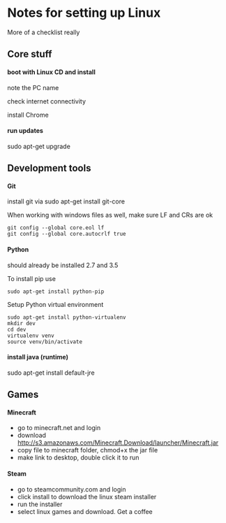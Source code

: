
# Notes for setting up Linux

More of a checklist really

## Core stuff

#### boot with Linux CD and install 

note the PC name

check internet connectivity


install Chrome


#### run updates
sudo apt-get upgrade


## Development tools

#### Git
install git via 
    sudo apt-get install git-core
    
When working with windows files as well, make sure LF and CRs are ok

    git config --global core.eol lf
    git config --global core.autocrlf true



#### Python
should already be installed 2.7 and 3.5


To install pip use

    sudo apt-get install python-pip


Setup Python virtual environment

    sudo apt-get install python-virtualenv
    mkdir dev
    cd dev
    virtualenv venv
    source venv/bin/activate
    
    

#### install java (runtime)
sudo apt-get install default-jre


## Games


#### Minecraft
- go to minecraft.net and login
- download http://s3.amazonaws.com/Minecraft.Download/launcher/Minecraft.jar
- copy file to minecraft folder, chmod+x the jar file
- make link to desktop, double click it to run

#### Steam
- go to steamcommunity.com and login
- click install to download the linux steam installer
- run the installer
- select linux games and download. Get a coffee
